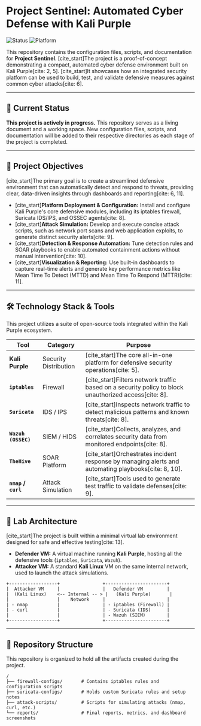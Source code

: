 # Project Sentinel: Automated Cyber Defense with Kali Purple

![Status](https://img.shields.io/badge/status-in%20progress-yellow)
![Platform](https://img.shields.io/badge/platform-Kali%20Purple-blueviolet)

This repository contains the configuration files, scripts, and documentation for **Project Sentinel**. [cite_start]The project is a proof-of-concept demonstrating a compact, automated cyber defense environment built on Kali Purple[cite: 2, 5]. [cite_start]It showcases how an integrated security platform can be used to build, test, and validate defensive measures against common cyber attacks[cite: 6].

---

## 🚧 Current Status

**This project is actively in progress.** This repository serves as a living document and a working space. New configuration files, scripts, and documentation will be added to their respective directories as each stage of the project is completed.

---

## 🎯 Project Objectives

[cite_start]The primary goal is to create a streamlined defensive environment that can automatically detect and respond to threats, providing clear, data-driven insights through dashboards and reporting[cite: 6, 11].

* [cite_start]**Platform Deployment & Configuration:** Install and configure Kali Purple's core defensive modules, including its iptables firewall, Suricata IDS/IPS, and OSSEC agents[cite: 8].
* [cite_start]**Attack Simulation:** Develop and execute concise attack scripts, such as network port scans and web application exploits, to generate distinct security alerts[cite: 9].
* [cite_start]**Detection & Response Automation:** Tune detection rules and SOAR playbooks to enable automated containment actions without manual intervention[cite: 10].
* [cite_start]**Visualization & Reporting:** Use built-in dashboards to capture real-time alerts and generate key performance metrics like Mean Time To Detect (MTTD) and Mean Time To Respond (MTTR)[cite: 11].

---

## 🛠️ Technology Stack & Tools

This project utilizes a suite of open-source tools integrated within the Kali Purple ecosystem.

| Tool              | Category               | Purpose                                                                          |
| ----------------- | ---------------------- | -------------------------------------------------------------------------------- |
| **Kali Purple** | Security Distribution  | [cite_start]The core all-in-one platform for defensive security operations[cite: 5].            |
| **`iptables`** | Firewall               | [cite_start]Filters network traffic based on a security policy to block unauthorized access[cite: 8].  |
| **`Suricata`** | IDS / IPS              | [cite_start]Inspects network traffic to detect malicious patterns and known threats[cite: 8].       |
| **`Wazuh (OSSEC)`** | SIEM / HIDS            | [cite_start]Collects, analyzes, and correlates security data from monitored endpoints[cite: 8]. |
| **`TheHive`** | SOAR Platform          | [cite_start]Orchestrates incident response by managing alerts and automating playbooks[cite: 8, 10].     |
| **`nmap` / `curl`** | Attack Simulation      | [cite_start]Tools used to generate test traffic to validate defenses[cite: 9]. |

---

## 🔬 Lab Architecture

[cite_start]The project is built within a minimal virtual lab environment designed for safe and effective testing[cite: 13].

* **Defender VM:** A virtual machine running **Kali Purple**, hosting all the defensive tools (`iptables`, `Suricata`, `Wazuh`).
* **Attacker VM:** A standard **Kali Linux** VM on the same internal network, used to launch the attack simulations.

```
+------------------+                +-----------------------+
|  Attacker VM     |                |   Defender VM         |
|  (Kali Linux)    <-- Internal -- > |   (Kali Purple)       |
|                  |    Network     |                       |
| - nmap           |                | - iptables (Firewall) |
| - curl           |                | - Suricata (IDS)      |
|                  |                | - Wazuh (SIEM)        |
+------------------+                +-----------------------+
```

---

## 📂 Repository Structure

This repository is organized to hold all the artifacts created during the project.

```
/
├── firewall-configs/       # Contains iptables rules and configuration scripts
├── suricata-configs/       # Holds custom Suricata rules and setup notes
├── attack-scripts/         # Scripts for simulating attacks (nmap, curl, etc.)
└── reports/                # Final reports, metrics, and dashboard screenshots
```
